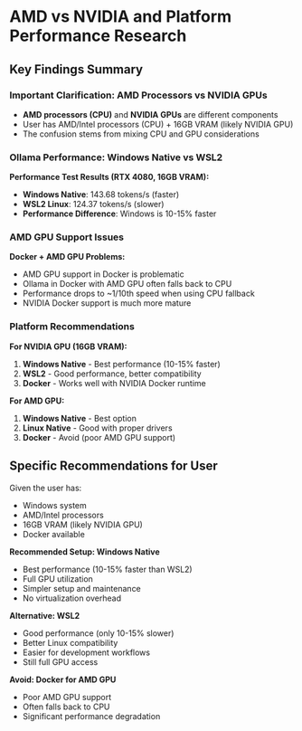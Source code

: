 # AMD vs NVIDIA and Platform Performance Research

## Key Findings Summary

### Important Clarification: AMD Processors vs NVIDIA GPUs
- **AMD processors (CPU)** and **NVIDIA GPUs** are different components
- User has AMD/Intel processors (CPU) + 16GB VRAM (likely NVIDIA GPU)
- The confusion stems from mixing CPU and GPU considerations

### Ollama Performance: Windows Native vs WSL2

**Performance Test Results (RTX 4080, 16GB VRAM):**
- **Windows Native**: 143.68 tokens/s (faster)
- **WSL2 Linux**: 124.37 tokens/s (slower)
- **Performance Difference**: Windows is 10-15% faster

### AMD GPU Support Issues

**Docker + AMD GPU Problems:**
- AMD GPU support in Docker is problematic
- Ollama in Docker with AMD GPU often falls back to CPU
- Performance drops to ~1/10th speed when using CPU fallback
- NVIDIA Docker support is much more mature

### Platform Recommendations

**For NVIDIA GPU (16GB VRAM):**
1. **Windows Native** - Best performance (10-15% faster)
2. **WSL2** - Good performance, better compatibility
3. **Docker** - Works well with NVIDIA Docker runtime

**For AMD GPU:**
1. **Windows Native** - Best option
2. **Linux Native** - Good with proper drivers
3. **Docker** - Avoid (poor AMD GPU support)

## Specific Recommendations for User

Given the user has:
- Windows system
- AMD/Intel processors
- 16GB VRAM (likely NVIDIA GPU)
- Docker available

**Recommended Setup: Windows Native**
- Best performance (10-15% faster than WSL2)
- Full GPU utilization
- Simpler setup and maintenance
- No virtualization overhead

**Alternative: WSL2**
- Good performance (only 10-15% slower)
- Better Linux compatibility
- Easier for development workflows
- Still full GPU access

**Avoid: Docker for AMD GPU**
- Poor AMD GPU support
- Often falls back to CPU
- Significant performance degradation

